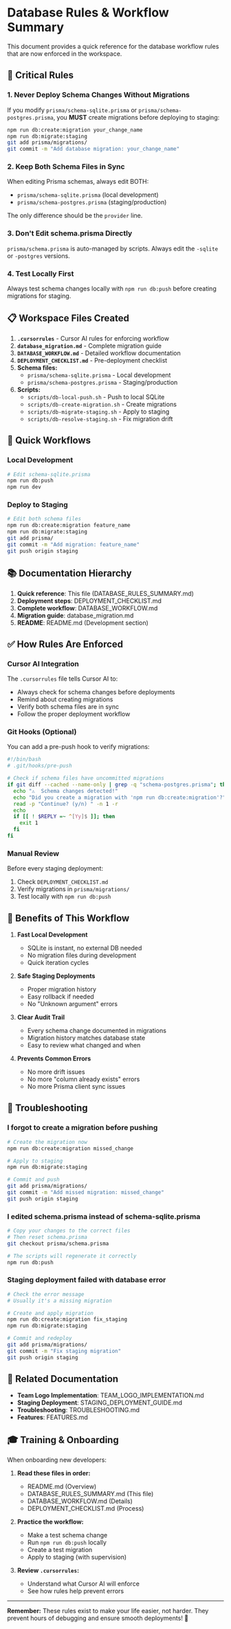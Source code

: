 # Database Rules & Workflow Summary

This document provides a quick reference for the database workflow rules that are now enforced in the workspace.

## 🚨 Critical Rules

### 1. Never Deploy Schema Changes Without Migrations

If you modify `prisma/schema-sqlite.prisma` or `prisma/schema-postgres.prisma`, you **MUST** create migrations before deploying to staging:

```bash
npm run db:create:migration your_change_name
npm run db:migrate:staging
git add prisma/migrations/
git commit -m "Add database migration: your_change_name"
```

### 2. Keep Both Schema Files in Sync

When editing Prisma schemas, always edit BOTH:
- `prisma/schema-sqlite.prisma` (local development)
- `prisma/schema-postgres.prisma` (staging/production)

The only difference should be the `provider` line.

### 3. Don't Edit schema.prisma Directly

`prisma/schema.prisma` is auto-managed by scripts. Always edit the `-sqlite` or `-postgres` versions.

### 4. Test Locally First

Always test schema changes locally with `npm run db:push` before creating migrations for staging.

## 📋 Workspace Files Created

1. **`.cursorrules`** - Cursor AI rules for enforcing workflow
2. **`database_migration.md`** - Complete migration guide
3. **`DATABASE_WORKFLOW.md`** - Detailed workflow documentation
4. **`DEPLOYMENT_CHECKLIST.md`** - Pre-deployment checklist
5. **Schema files:**
   - `prisma/schema-sqlite.prisma` - Local development
   - `prisma/schema-postgres.prisma` - Staging/production
6. **Scripts:**
   - `scripts/db-local-push.sh` - Push to local SQLite
   - `scripts/db-create-migration.sh` - Create migrations
   - `scripts/db-migrate-staging.sh` - Apply to staging
   - `scripts/db-resolve-staging.sh` - Fix migration drift

## 🔄 Quick Workflows

### Local Development
```bash
# Edit schema-sqlite.prisma
npm run db:push
npm run dev
```

### Deploy to Staging
```bash
# Edit both schema files
npm run db:create:migration feature_name
npm run db:migrate:staging
git add prisma/
git commit -m "Add migration: feature_name"
git push origin staging
```

## 📚 Documentation Hierarchy

1. **Quick reference**: This file (DATABASE_RULES_SUMMARY.md)
2. **Deployment steps**: DEPLOYMENT_CHECKLIST.md
3. **Complete workflow**: DATABASE_WORKFLOW.md
4. **Migration guide**: database_migration.md
5. **README**: README.md (Development section)

## ✅ How Rules Are Enforced

### Cursor AI Integration

The `.cursorrules` file tells Cursor AI to:
- Always check for schema changes before deployments
- Remind about creating migrations
- Verify both schema files are in sync
- Follow the proper deployment workflow

### Git Hooks (Optional)

You can add a pre-push hook to verify migrations:

```bash
#!/bin/bash
# .git/hooks/pre-push

# Check if schema files have uncommitted migrations
if git diff --cached --name-only | grep -q "schema-postgres.prisma"; then
  echo "⚠️  Schema changes detected!"
  echo "Did you create a migration with 'npm run db:create:migration'?"
  read -p "Continue? (y/n) " -n 1 -r
  echo
  if [[ ! $REPLY =~ ^[Yy]$ ]]; then
    exit 1
  fi
fi
```

### Manual Review

Before every staging deployment:
1. Check `DEPLOYMENT_CHECKLIST.md`
2. Verify migrations in `prisma/migrations/`
3. Test locally with `npm run db:push`

## 🎯 Benefits of This Workflow

1. **Fast Local Development**
   - SQLite is instant, no external DB needed
   - No migration files during development
   - Quick iteration cycles

2. **Safe Staging Deployments**
   - Proper migration history
   - Easy rollback if needed
   - No "Unknown argument" errors

3. **Clear Audit Trail**
   - Every schema change documented in migrations
   - Migration history matches database state
   - Easy to review what changed and when

4. **Prevents Common Errors**
   - No more drift issues
   - No more "column already exists" errors
   - No more Prisma client sync issues

## 🔧 Troubleshooting

### I forgot to create a migration before pushing

```bash
# Create the migration now
npm run db:create:migration missed_change

# Apply to staging
npm run db:migrate:staging

# Commit and push
git add prisma/migrations/
git commit -m "Add missed migration: missed_change"
git push origin staging
```

### I edited schema.prisma instead of schema-sqlite.prisma

```bash
# Copy your changes to the correct files
# Then reset schema.prisma
git checkout prisma/schema.prisma

# The scripts will regenerate it correctly
npm run db:push
```

### Staging deployment failed with database error

```bash
# Check the error message
# Usually it's a missing migration

# Create and apply migration
npm run db:create:migration fix_staging
npm run db:migrate:staging

# Commit and redeploy
git add prisma/migrations/
git commit -m "Fix staging migration"
git push origin staging
```

## 📖 Related Documentation

- **Team Logo Implementation**: TEAM_LOGO_IMPLEMENTATION.md
- **Staging Deployment**: STAGING_DEPLOYMENT_GUIDE.md
- **Troubleshooting**: TROUBLESHOOTING.md
- **Features**: FEATURES.md

## 🎓 Training & Onboarding

When onboarding new developers:

1. **Read these files in order:**
   - README.md (Overview)
   - DATABASE_RULES_SUMMARY.md (This file)
   - DATABASE_WORKFLOW.md (Details)
   - DEPLOYMENT_CHECKLIST.md (Process)

2. **Practice the workflow:**
   - Make a test schema change
   - Run `npm run db:push` locally
   - Create a test migration
   - Apply to staging (with supervision)

3. **Review `.cursorrules`:**
   - Understand what Cursor AI will enforce
   - See how rules help prevent errors

---

**Remember:** These rules exist to make your life easier, not harder. They prevent hours of debugging and ensure smooth deployments! 🚀

